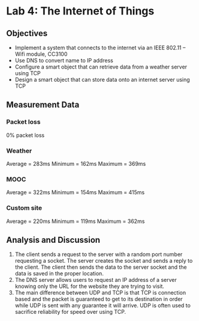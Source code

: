 # Lab 4: The Internet of Things

## Objectives

* Implement a system that connects to the internet via an IEEE 802.11 – Wifi module, CC3100
* Use DNS to convert name to IP address
* Configure a smart object that can retrieve data from a weather server using TCP
* Design a smart object that can store data onto an internet server using TCP

## Measurement Data

### Packet loss
0% packet loss

### Weather
Average = 283ms
Minimum = 162ms
Maximum = 369ms

### MOOC
Average = 322ms
Minimum = 154ms
Maximum = 415ms

### Custom site
Average = 220ms
Minimum = 119ms
Maximum = 362ms

## Analysis and Discussion

1.  The client sends a request to the server with a random port number requesting a socket. The server creates the socket and sends a reply to the client. The client then sends the data to the server socket and the data is saved in the proper location.
2.  The DNS server allows users to request an IP address of a server knowing only the URL for the website they are trying to visit.
3.  The main difference between UDP and TCP is that TCP is connection based and the packet is guaranteed to get to its destination in order while UDP is sent with any guarantee it will arrive. UDP is often used to sacrifice reliability for speed over using TCP.
